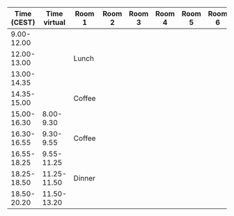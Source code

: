 | Time (CEST) 	| Time virtual 	| Room 1      	| Room 2 	| Room 3 	| Room 4 	| Room 5 	| Room 6 	| Room 7 	|
|-------------	|--------------	|-------------	|--------	|--------	|--------	|--------	|--------	|--------	|
| 9.00-12.00  	|              	|             	|        	|        	|        	|        	|        	|        	|
| 12.00-13.00 	|              	| Lunch       	|        	|        	|        	|        	|        	|        	|
| 13.00-14.35 	|              	|             	|        	|        	|        	|        	|        	|        	|
| 14.35-15.00 	|              	| Coffee       	|        	|        	|        	|        	|        	|        	|
| 15.00-16.30 	| 8.00-9.30    	|             	|        	|        	|        	|        	|        	|        	|
| 16.30-16.55 	| 9.30-9.55    	| Coffee       	|        	|        	|        	|        	|        	|        	|
| 16.55-18.25 	| 9.55-11.25   	|             	|        	|        	|        	|        	|        	|        	|
| 18.25-18.50 	| 11.25-11.50  	| Dinner      	|        	|        	|        	|        	|        	|        	|
| 18.50-20.20 	| 11.50-13.20  	|             	|        	|        	|        	|        	|        	|        	|
